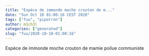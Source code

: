 ```yaml
---
title: "Espèce de immonde moche crouton de m..."
date: "Sun Oct 18 01:00:16 CEST 2020"
tags: ["fuu", "pipotron"]
author: m1ch3l
categories: ["generated"]
slug: "fuu/2020-10-18-01:00:16"
---
```


Espèce de immonde moche crouton de mamie poilue communiste
